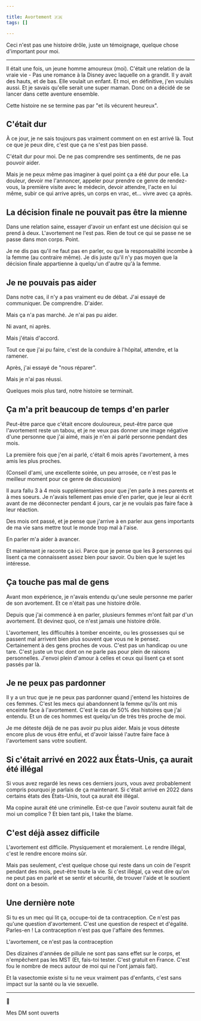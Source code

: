 ```yaml
---

title: Avortement 🇫🇷
tags: []

---
```


Ceci n'est pas une histoire drôle, juste un témoignage, quelque chose d'important pour moi.

___ 

Il était une fois, un jeune homme amoureux (moi). C'était une relation de la vraie vie - Pas une romance à la Disney avec laquelle on a grandit. Il y avait des hauts, et de bas. Elle voulait un enfant. Et moi, en définitive, j'en voulais aussi. Et je savais qu'elle serait une super maman. Donc on a décidé de se lancer dans cette aventure ensemble.

Cette histoire ne se termine pas par "et ils vécurent heureux".

## C'était dur

À ce jour, je ne sais toujours pas vraiment comment on en est arrivé là. Tout ce que je peux dire, c'est que ça ne s'est pas bien passé.

C'était dur pour moi. De ne pas comprendre ses sentiments, de ne pas pouvoir aider.

Mais je ne peux même pas imaginer à quel point ça a été dur pour elle. La douleur, devoir me l'annoncer, appeler pour prendre ce genre de rendez-vous, la première visite avec le médecin, devoir attendre, l'acte en lui même, subir ce qui arrive après, un corps en vrac, et... vivre avec ça après.

## La décision finale ne pouvait pas être la mienne

Dans une relation saine, essayer d'avoir un enfant est une décision qui se prend à deux. L'avortement ne l'est pas. Rien de tout ce qui se passe ne se passe dans mon corps. Point.

Je ne dis pas qu'il ne faut pas en parler, ou que la responsabilité incombe à la femme (au contraire même). Je dis juste qu'il n'y pas moyen que la décision finale appartienne à quelqu'un d'autre qu'à la femme.

## Je ne pouvais pas aider

Dans notre cas, il n'y a pas vraiment eu de débat. J'ai essayé de communiquer. De comprendre. D'aider. 

Mais ça n'a pas marché. Je n'ai pas pu aider.

Ni avant, ni après.

Mais j'étais d'accord.

Tout ce que j'ai pu faire, c'est de la conduire à l'hôpital, attendre, et la ramener.

Après, j'ai essayé de "nous réparer".

Mais je n'ai pas réussi.

Quelques mois plus tard, notre histoire se terminait.

## Ça m'a prit beaucoup de temps d'en parler

Peut-être parce que c'était encore douloureux, peut-être parce que l'avortement reste un tabou, et je ne veux pas donner une image négative d'une personne que j'ai aimé, mais je n'en ai parlé personne pendant des mois.

La première fois que j'en ai parlé, c'était 6 mois après l'avortement, à mes amis les plus proches.

(Conseil d'ami, une excellente soirée, un peu arrosée, ce n'est pas le meilleur moment pour ce genre de discussion)

Il aura fallu 3 à 4 mois supplémentaires pour que j'en parle à mes parents et à mes soeurs. Je n'avais tellement pas envie d'en parler, que je leur ai écrit avant de me déconnecter pendant 4 jours, car je ne voulais pas faire face à leur réaction.

Des mois ont passé, et je pense que j'arrive à en parler aux gens importants de ma vie sans mettre tout le monde trop mal à l'aise.

En parler m'a aider à avancer.

Et maintenant je raconte ça ici. Parce que je pense que les ~~3~~ personnes qui lisent ça me connaissent assez bien pour savoir. Ou bien que le sujet les intéresse.

## Ça touche pas mal de gens

Avant mon expérience, je n'avais entendu qu'une seule personne me parler de son avortement. Et ce n'était pas une histoire drôle.

Depuis que j'ai commencé à en parler, plusieurs femmes m'ont fait par d'un avortement. Et devinez quoi, ce n'est jamais une histoire drôle.

L'avortement, les difficultés à tomber enceinte, ou les grossesses qui se passent mal arrivent bien plus souvent que vous ne le pensez. Certainement à des gens proches de vous. C'est pas un handicap ou une tare. C'est juste un truc dont on ne parle pas pour plein de raisons personnelles. J'envoi plein d'amour à celles et ceux qui lisent ça et sont passés par là.

## Je ne peux pas pardonner

Il y a un truc que je ne peux pas pardonner quand j'entend les histoires de ces femmes. C'est les mecs qui abandonnent la femme qu'ils ont mis enceinte face à l'avortement. C'est le cas de 50% des histoires que j'ai entendu. Et un de ces hommes est quelqu'un de très très proche de moi.

Je me déteste déjà de ne pas avoir pu plus aider. Mais je vous déteste encore plus de vous être enfui, et d'avoir laissé l'autre faire face à l'avortement sans votre soutient.

## Si c'était arrivé en 2022 aux États-Unis, ça aurait été illégal

Si vous avez regardé les news ces derniers jours, vous avez probablement compris pourquoi je parlais de ça maintenant. Si c'était arrivé en 2022 dans certains états des États-Unis, tout ça aurait été illégal.

Ma copine aurait été une criminelle. Est-ce que l'avoir soutenu aurait fait de moi un complice ? Et bien tant pis, I take the blame.

## C'est déjà assez difficile

L'avortement est difficile. Physiquement et moralement. Le rendre illégal, c'est le rendre encore moins sûr.

Mais pas seulement, c'est quelque chose qui reste dans un coin de l'esprit pendant des mois, peut-être toute la vie. Si c'est illégal, ça veut dire qu'on ne peut pas en parlé et se sentir et sécurité, de trouver l'aide et le soutient dont on a besoin.

## Une dernière note

Si tu es un mec qui lit ça, occupe-toi de ta contraception. Ce n'est pas qu'une question d'avortement. C'est une question de respect et d'égalité. Parles-en ! La contraception n'est pas que l'affaire des femmes.

L'avortement, ce n'est pas la contraception

Des dizaines d'années de pillule ne sont pas sans effet sur le corps, et n'empêchent pas les MST (Et, fais-toi tester. C'est gratuit en France. C'est fou le nombre de mecs autour de moi qui ne l'ont jamais fait).

Et la vasectomie existe si tu ne veux vraiment pas d'enfants, c'est sans impact sur la santé ou la vie sexuelle.

___

🤍

Mes DM sont ouverts